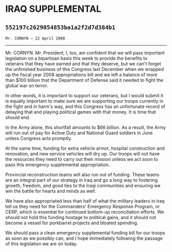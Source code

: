 # IRAQ SUPPLEMENTAL
## `552197c2629054853ba1a2f2d7d384b1`
`Mr. CORNYN — 22 April 2008`

---


Mr. CORNYN. Mr. President, I, too, am confident that we will pass 
important legislation on a bipartisan basis this week to provide the 
benefits to veterans that they have earned and that they deserve, but 
we can't forget the unfinished business of this Congress last December 
when we wrapped up the fiscal year 2008 appropriations bill and we left 
a balance of more than $100 billion that the Department of Defense said 
it needed to fight the global war on terror.

In other words, it is important to support our veterans, but I would 
submit it is equally important to make sure we are supporting our 
troops currently in the fight and in harm's way, and this Congress has 
an unfortunate record of delaying that and playing political games with 
that money. It is time that should end.

In the Army alone, this shortfall amounts to $66 billion. As a 
result, the Army will run out of pay for Active Duty and National Guard 
soldiers in June unless Congress acts promptly.

At the same time, funding for extra vehicle armor, hospital 
construction and renovation, and new service vehicles will dry up. Our 
troops will not have the resources they need to carry out their mission 
unless we act soon to pass this emergency supplemental appropriation.

Provincial reconstruction teams will also run out of funding. These 
teams are an integral part of our strategy in Iraq and go a long way to 
fostering growth, freedom, and good ties to the Iraqi communities and 
ensuring we win the battle for hearts and minds as well.

We have also appropriated less than half of what the military leaders 
in Iraq tell us they need for the Commanders' Emergency Response 
Program, or CERP, which is essential for continued bottom-up 
reconciliation efforts. We should not hold this funding hostage to 
political gains, and it should not become a vessel for porkbarrel 
projects and bloated spending.

We should pass a clean emergency supplemental funding bill for our 
troops as soon as we possibly can, and I hope immediately following the 
passage of this legislation we are on today.
